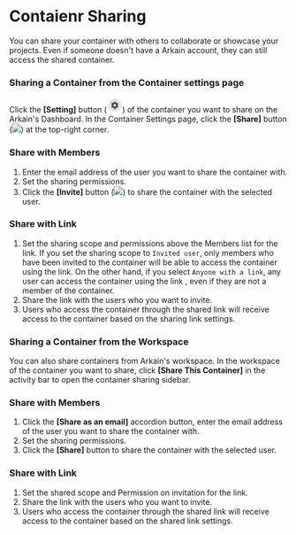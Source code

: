 # Contaienr Sharing

You can share your container with others to collaborate or showcase your projects. Even if someone doesn't have a Arkain account, they can still access the shared container.

### Sharing a Container from the Container settings page <a href="#sharing-a-container-from-the-container-settings-page" id="sharing-a-container-from-the-container-settings-page"></a>

Click the **\[Setting]** button (![](<../../../.gitbook/assets/new_setting (1).png>)) of the container you want to share on the Arkain's Dashboard. In the Container Settings page, click the **\[Share]** button (![](<../../../.gitbook/assets/스크린샷 2025-02-10 오후 4.18.57.png>)) at the top-right corner.

### **Share with Members**

1. Enter the email address of the user you want to share the container with.
2. Set the sharing permissions.
3. Click the **\[Invite]** button (![](<../../../.gitbook/assets/스크린샷 2025-02-10 오후 4.21.38.png>)) to share the container with the selected user.

### **Share with Link**

1. Set the sharing scope and permissions above the Members list for the link. If you set the sharing scope to `Invited user`, only members who have been invited to the container will be able to access the container using the link. On the other hand, if you select `Anyone with a link`, any user can access the container using the link , even if they are not a member of the container.
2. Share the link with the users who you want to invite.
3. Users who access the container through the shared link will receive access to the container based on the sharing link settings.

### Sharing a Container from the Workspace <a href="#sharing-a-container-from-the-workspace" id="sharing-a-container-from-the-workspace"></a>

You can also share containers from Arkain's workspace. In the workspace of the container you want to share, click **\[Share This Container]** in the activity bar to open the container sharing sidebar.

### **Share with Members**

1. Click the **\[Share as an email]** accordion button, enter the email address of the user you want to share the container with.
2. Set the sharing permissions.
3. Click the **\[Share]** button to share the container with the selected user.

### **Share with Link**

1. Set the shared scope and Permission on invitation for the link.
2. Share the link with the users who you want to invite.
3. Users who access the container through the shared link will receive access to the container based on the shared link settings.
